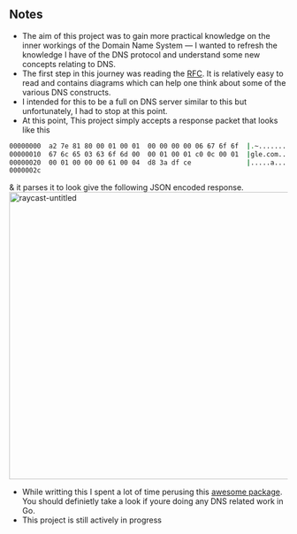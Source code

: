 ## Notes
* The aim of this project was to gain more practical knowledge on the inner workings of the Domain Name System — I wanted to refresh the knowledge I have of the DNS protocol and understand some  new concepts relating to DNS.
* The first step in this journey was reading the [RFC]( https://datatracker.ietf.org/doc/html/rfc7858). It is relatively easy to read and contains diagrams which can help one think about some of the various DNS constructs.
* I intended for this to be a full on DNS server similar to this but unfortunately, I had to stop at this point.
* At this point, This project simply accepts a response packet that looks like this
```bash
00000000  a2 7e 81 80 00 01 00 01  00 00 00 00 06 67 6f 6f  |.~...........goo|
00000010  67 6c 65 03 63 6f 6d 00  00 01 00 01 c0 0c 00 01  |gle.com.........|
00000020  00 01 00 00 00 61 00 04  d8 3a df ce              |.....a...:..|
0000002c
```
& it parses it to look give the following JSON encoded response.
<img width="520" alt="raycast-untitled" src="https://user-images.githubusercontent.com/46195831/205512178-9d0577d4-2fbe-430d-93d6-806c1b6ea482.png">
<br>
* While writting this I spent a lot of time perusing this [awesome package](https://github.com/miekg/dns). You should definietly take a look if youre doing any DNS related work in Go. 
* This project is still actively in progress
